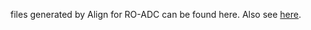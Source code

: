 files generated by Align for RO-ADC can be found here. Also see [here](https://github.com/miladvafaieenezhad/msvsdwcomp/tree/main/week%204).

